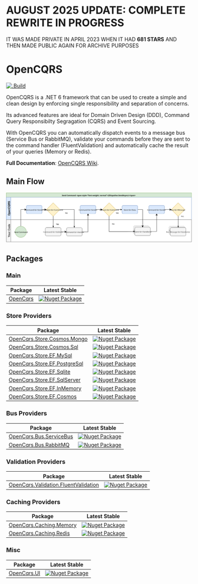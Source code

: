 # AUGUST 2025 UPDATE: COMPLETE REWRITE IN PROGRESS

IT WAS MADE PRIVATE IN APRIL 2023 WHEN IT HAD **681 STARS** AND THEN MADE PUBLIC AGAIN FOR ARCHIVE PURPOSES

# OpenCQRS

[![.Build](https://github.com/lucabriguglia/OpenCQRS/actions/workflows/dotnet.yml/badge.svg)](https://github.com/lucabriguglia/OpenCQRS/actions/workflows/dotnet.yml)

OpenCQRS is a .NET 6 framework that can be used to create a simple and clean design by enforcing single responsibility and separation of concerns.

Its advanced features are ideal for Domain Driven Design (DDD), Command Query Responsibilty Segragation (CQRS) and Event Sourcing.

With OpenCQRS you can automatically dispatch events to a message bus (Service Bus or RabbitMQ), validate your commands before they are sent to the command handler (FluentValidation) and automatically cache the result of your queries (Memory or Redis).

**Full Documentation**: [OpenCQRS Wiki](https://lucabriguglia.github.io/OpenCQRS).

## Main Flow

![Send Command Flow](docs/assets/img/SendCommandFlow.svg)

## Packages

### Main

| Package | Latest Stable |
| --- | --- |
| [OpenCqrs](https://www.nuget.org/packages/OpenCqrs) | [![Nuget Package](https://img.shields.io/badge/nuget-6.5.0-blue.svg)](https://www.nuget.org/packages/OpenCqrs) |

### Store Providers

| Package | Latest Stable |
| --- | --- |
| [OpenCqrs.Store.Cosmos.Mongo](https://www.nuget.org/packages/OpenCqrs.Store.Cosmos.Mongo) | [![Nuget Package](https://img.shields.io/badge/nuget-6.5.0-blue.svg)](https://www.nuget.org/packages/OpenCqrs.Store.Cosmos.Mongo) |
| [OpenCqrs.Store.Cosmos.Sql](https://www.nuget.org/packages/OpenCqrs.Store.Cosmos.Sql) | [![Nuget Package](https://img.shields.io/badge/nuget-6.5.0-blue.svg)](https://www.nuget.org/packages/OpenCqrs.Store.Cosmos.Sql) |
| [OpenCqrs.Store.EF.MySql](https://www.nuget.org/packages/OpenCqrs.Store.EF.MySql) | [![Nuget Package](https://img.shields.io/badge/nuget-6.5.0-blue.svg)](https://www.nuget.org/packages/OpenCqrs.Store.EF.MySql) |
| [OpenCqrs.Store.EF.PostgreSql](https://www.nuget.org/packages/OpenCqrs.Store.EF.PostgreSql) | [![Nuget Package](https://img.shields.io/badge/nuget-6.5.0-blue.svg)](https://www.nuget.org/packages/OpenCqrs.Store.EF.PostgreSql) |
| [OpenCqrs.Store.EF.Sqlite](https://www.nuget.org/packages/OpenCqrs.Store.EF.Sqlite) | [![Nuget Package](https://img.shields.io/badge/nuget-6.5.0-blue.svg)](https://www.nuget.org/packages/OpenCqrs.Store.EF.Sqlite) |
| [OpenCqrs.Store.EF.SqlServer](https://www.nuget.org/packages/OpenCqrs.Store.EF.SqlServer) | [![Nuget Package](https://img.shields.io/badge/nuget-6.5.0-blue.svg)](https://www.nuget.org/packages/OpenCqrs.Store.EF.SqlServer) |
| [OpenCqrs.Store.EF.InMemory](https://www.nuget.org/packages/OpenCqrs.Store.EF.InMemory) | [![Nuget Package](https://img.shields.io/badge/nuget-6.5.0-blue.svg)](https://www.nuget.org/packages/OpenCqrs.Store.EF.InMemory) |
| [OpenCqrs.Store.EF.Cosmos](https://www.nuget.org/packages/OpenCqrs.Store.EF.Cosmos) | [![Nuget Package](https://img.shields.io/badge/nuget-6.5.0-blue.svg)](https://www.nuget.org/packages/OpenCqrs.Store.EF.Cosmos) |

### Bus Providers

| Package | Latest Stable |
| --- | --- |
| [OpenCqrs.Bus.ServiceBus](https://www.nuget.org/packages/OpenCqrs.Bus.ServiceBus) | [![Nuget Package](https://img.shields.io/badge/nuget-6.5.0-blue.svg)](https://www.nuget.org/packages/OpenCqrs.Bus.ServiceBus) |
| [OpenCqrs.Bus.RabbitMQ](https://www.nuget.org/packages/OpenCqrs.Bus.RabbitMQ) | [![Nuget Package](https://img.shields.io/badge/nuget-6.5.0-blue.svg)](https://www.nuget.org/packages/OpenCqrs.Bus.RabbitMQ) |

### Validation Providers

| Package | Latest Stable |
| --- | --- |
| [OpenCqrs.Validation.FluentValidation](https://www.nuget.org/packages/OpenCqrs.Validation.FluentValidation) | [![Nuget Package](https://img.shields.io/badge/nuget-6.5.0-blue.svg)](https://www.nuget.org/packages/OpenCqrs.Validation.FluentValidation) |

### Caching Providers

| Package | Latest Stable |
| --- | --- |
| [OpenCqrs.Caching.Memory](https://www.nuget.org/packages/OpenCqrs.Caching.Memory) | [![Nuget Package](https://img.shields.io/badge/nuget-6.5.0-blue.svg)](https://www.nuget.org/packages/OpenCqrs.Caching.Memory) |
| [OpenCqrs.Caching.Redis](https://www.nuget.org/packages/OpenCqrs.Caching.Redis) | [![Nuget Package](https://img.shields.io/badge/nuget-6.5.0-blue.svg)](https://www.nuget.org/packages/OpenCqrs.Caching.Redis) |

### Misc

| Package | Latest Stable |
| --- | --- |
| [OpenCqrs.UI](https://www.nuget.org/packages/OpenCqrs.UI) | [![Nuget Package](https://img.shields.io/badge/nuget-6.5.0-blue.svg)](https://www.nuget.org/packages/OpenCqrs.UI) |
